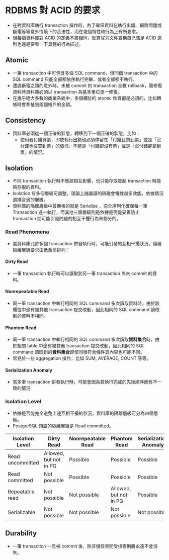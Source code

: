 # RDBMS 對 ACID 的要求
- 在對資料庫執行 transaction 操作時，為了確保資料在執行出錯、網路問題或斷電等等意外情境下的合法性，而在幾個特性和行為上有所要求。
- 但每個資料庫對 ACID 的定義不盡相同，就算官方文件宣稱自己滿足 ACID 原則也還是要看一下具體的行為描述。

## Atomic
- 一筆 transaction 中可包含多個 SQL command，但同個 transaction 中的 SQL command 只能全部都依序執行完畢，或者全部都不執行。
- 遭遇斷電之類的意外時，未被 commit 的 transaction 全數 rollback，需修復資料時資料庫必須以 transaction 為基本單位逐一修復。
- 在幾乎絕大多數的商業系統中，多個欄位的 atomic 性質都是必須的，比如轉帳時會牽扯到兩個帳戶的金額。

## Consistency
- 資料庫必須從一個正確的狀態，轉移到下一個正確的狀態，比如：
  - 使用者付錢買票，即使執行出錯也必須停留在「付錢且買到票」或是「沒付錢也沒買到票」的情況，不能是「付錢卻沒有票」或是「沒付錢卻拿到票」的情況。

## Isolation
- 不同 transaction 執行時不應該相互影響，也只能存取發起 transaction 時能夠存取的資料。
- Isolation 有多個層級可調整，理論上越嚴謹的隔離會犧牲越多效能，依據情況選擇合適的層級。
- 資料庫的隔離層級中最嚴格的就是 Serialize ，完全序列化確保每一筆 Transaction 逐一執行，而其他三個層級則是依據是否能妥善防止 transaction 間可能引發問題的相互干擾行為來劃分的。

### Read Phenomena
- 當資料庫允許多個 transaction 併發執行時，可能引發的互相干擾狀況，隨著隔離層級要求由低至高排列：

#### Dirty Read
- 一筆 transaction 執行時可以讀取到另一筆 transaction 尚未 commit 的資料。

#### Nonrepeatable Read
- 同一筆 transaction 中執行相同的 SQL command 多次讀取資料時，由於該欄位中途有被其他 transaction 提交改動，因此相同的 SQL command 讀取到的資料不相同。

#### Phantom Read
- 同一筆 transaction 中執行相同的 SQL command 多次讀取**資料集合**時，由於相關 table 中途有被其他 transaction 提交改動，因此相同的 SQL command 讀取到的**資料集合**即使同樣符合條件其內容也可能不同。
- 常見於一些 aggregation 操作，比如 SUM, AVERAGE, COUNT 等等。

#### Serialization Anomaly
- 當多筆 transaction 併發執行時，可能會因為其執行完成的先後順序而有不一致的情況

### Isolation Level
- 依據是否能完全避免上述互相干擾的狀況，資料庫的隔離層級可分為四個層級。
- PostgreSQL 預設的隔離層級是 Read committed。

|Isolation Level|Dirty Read|Nonrepeatable Read|Phantom Read|Serialization Anomaly|
|-|-|-|-|-|
|Read uncommitted|Allowed, but not in PG|Possible|Possible|Possible|
|Read committed|Not possible|Possible|Possible|Possible|
|Repeatable read|Not possible|Not possible|Allowed, but not in PG|Possible|
|Serializable|Not possible|Not possible|Not possible|Not possible|

## Durability
- 一筆 transaction 一旦被 commit 後，除非儲存空間受損否則將永遠不會消失。
